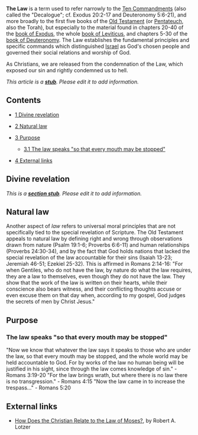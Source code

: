 **The Law** is a term used to refer narrowly to the
[Ten Commandments](Ten_Commandments "Ten Commandments") (also
called the "Decalogue"; cf. Exodus 20:2-17 and Deuteronomy 5:6-21),
and more broadly to the first five books of the
[Old Testament](Old_Testament "Old Testament") (or
[Pentateuch](Pentateuch "Pentateuch"), also the Torah), but
especially to the material found in chapters 20-40 of the
[book of Exodus](Book_of_Exodus "Book of Exodus"), the whole
[book of Leviticus](Book_of_Leviticus "Book of Leviticus"), and
chapters 5-30 of the
[book of Deuteronomy](Book_of_Deuteronomy "Book of Deuteronomy").
The Law establishes the fundamental principles and specific
commands which distinguished [Israel](Israel "Israel") as God's
chosen people and governed their social relations and worship of
God.

As Christians, we are released from the condemnation of the Law,
which exposed our sin and rightly condemned us to hell.

*This article is a **[stub](http://www.theopedia.com/Category:Theopedia_stubs "Category:Theopedia stubs")**. Please edit it to add information.*
## Contents

-   [1 Divine revelation](#Divine_revelation)
-   [2 Natural law](#Natural_law)
-   [3 Purpose](#Purpose)
    -   [3.1 The law speaks "so that every mouth may be stopped"](#The_law_speaks_.22so_that_every_mouth_may_be_stopped.22)

-   [4 External links](#External_links)

## Divine revelation

*This is a **[section stub](http://www.theopedia.com/Category:Theopedia_sectionstubs "Category:Theopedia sectionstubs")**. Please edit it to add information.*
## Natural law

Another aspect of *law* refers to universal moral principles that
are not specifically tied to the special revelation of Scripture.
The Old Testament appeals to natural law by defining right and
wrong through observations drawn from nature (Psalm 19:1-6;
Proverbs 6:6-11) and human relationships (Proverbs 24:30-34), and
by the fact that God holds nations that lacked the special
revelation of the law accountable for their sins (Isaiah 13-23;
Jeremiah 46-51; Ezekiel 25-32). This is affirmed in Romans 2:14-16:
"For when Gentiles, who do not have the law, by nature do what the
law requires, they are a law to themselves, even though they do not
have the law. They show that the work of the law is written on
their hearts, while their conscience also bears witness, and their
conflicting thoughts accuse or even excuse them on that day when,
according to my gospel, God judges the secrets of men by Christ
Jesus."

## Purpose

### The law speaks "so that every mouth may be stopped"

"Now we know that whatever the law says it speaks to those who are
under the law, so that every mouth may be stopped, and the whole
world may be held accountable to God. For by works of the law no
human being will be justified in his sight, since through the law
comes knowledge of sin." - Romans 3:19-20
"For the law brings wrath, but where there is no law there is no
transgression." - Romans 4:15
"Now the law came in to increase the trespass..." - Romans 5:20
## External links

-   [How Does the Christian Relate to the Law of Moses?](http://www.covopc.org/Papers/Christian_Moses.html),
    by Robert A. Lotzer



